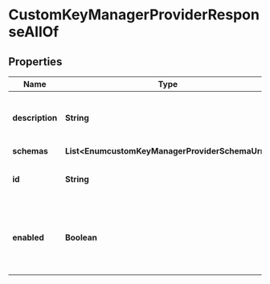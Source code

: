 

# CustomKeyManagerProviderResponseAllOf


## Properties

| Name | Type | Description | Notes |
|------------ | ------------- | ------------- | -------------|
|**description** | **String** | A description for this Key Manager Provider |  [optional] |
|**schemas** | **List&lt;EnumcustomKeyManagerProviderSchemaUrn&gt;** |  |  [optional] |
|**id** | **String** | Name of the Key Manager Provider |  [optional] |
|**enabled** | **Boolean** | Indicates whether the Key Manager Provider is enabled for use. |  [optional] |



